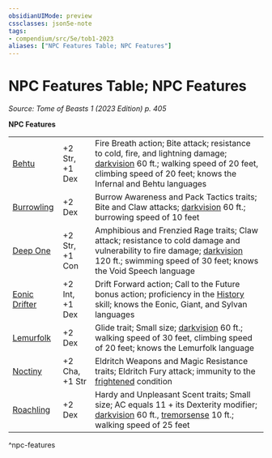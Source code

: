 ```yaml
---
obsidianUIMode: preview
cssclasses: json5e-note
tags:
- compendium/src/5e/tob1-2023
aliases: ["NPC Features Table; NPC Features"]
---
```

# NPC Features Table; NPC Features
*Source: Tome of Beasts 1 (2023 Edition) p. 405* 

**NPC Features**

|    |    |    |
|----|----|----|
| [Behtu](2-Mechanics/CLI/bestiary/humanoid/behtu-tob1-2023.md) | +2 Str, +1 Dex | Fire Breath action; Bite attack; resistance to cold, fire, and lightning damage; [darkvision](2-Mechanics/CLI/rules/senses.md#Darkvision) 60 ft.; walking speed of 20 feet, climbing speed of 20 feet; knows the Infernal and Behtu languages |
| [Burrowling](2-Mechanics/CLI/bestiary/humanoid/burrowling-tob1-2023.md) | +2 Dex | Burrow Awareness and Pack Tactics traits; Bite and Claw attacks; [darkvision](2-Mechanics/CLI/rules/senses.md#Darkvision) 60 ft.; burrowing speed of 10 feet |
| [Deep One](2-Mechanics/CLI/bestiary/humanoid/deep-one-tob1-2023.md) | +2 Str, +1 Con | Amphibious and Frenzied Rage traits; Claw attack; resistance to cold damage and vulnerability to fire damage; [darkvision](2-Mechanics/CLI/rules/senses.md#Darkvision) 120 ft.; swimming speed of 30 feet; knows the Void Speech language |
| [Eonic Drifter](2-Mechanics/CLI/bestiary/humanoid/eonic-drifter-tob1-2023.md) | +2 Int, +1 Dex | Drift Forward action; Call to the Future bonus action; proficiency in the [History](2-Mechanics/CLI/rules/skills.md#History) skill; knows the Eonic, Giant, and Sylvan languages |
| [Lemurfolk](2-Mechanics/CLI/bestiary/humanoid/lemurfolk-tob1-2023.md) | +2 Dex | Glide trait; Small size; [darkvision](2-Mechanics/CLI/rules/senses.md#Darkvision) 60 ft.; walking speed of 30 feet, climbing speed of 20 feet; knows the Lemurfolk language |
| [Noctiny](2-Mechanics/CLI/bestiary/humanoid/noctiny-tob1-2023.md) | +2 Cha, +1 Str | Eldritch Weapons and Magic Resistance traits; Eldritch Fury attack; immunity to the [frightened](2-Mechanics/CLI/rules/conditions.md#Frightened) condition |
| [Roachling](2-Mechanics/CLI/bestiary/humanoid/roachling-skirmisher-tob1-2023.md) | +2 Dex | Hardy and Unpleasant Scent traits; Small size; AC equals 11 + its Dexterity modifier; [darkvision](2-Mechanics/CLI/rules/senses.md#Darkvision) 60 ft., [tremorsense](2-Mechanics/CLI/rules/senses.md#Tremorsense) 10 ft.; walking speed of 25 feet |
^npc-features